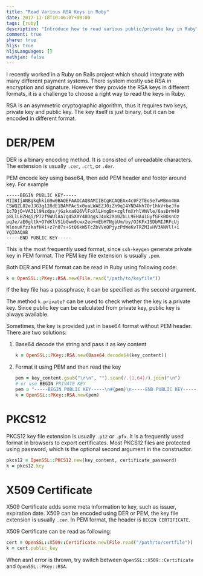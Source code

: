 ```yaml
---
title: "Read Various RSA Keys in Ruby"
date: 2017-11-18T10:46:07+08:00
tags: [ruby]
description: "Introduce how to read various public/private key in Ruby"
comment: true
share: true
hljs: true
hljsLanguages: []
mathjax: false
---
```


I recently worked in a Ruby on Rails project which should integrate with many different payment systems. There system mostly use RSA in encryption and signature. However they provide the RSA keys in different formats, it is a challenge to choose a right way to read the keys in Ruby.

RSA is an asymmetric cryptographic algorithm, thus it requires two keys, private key and public key. The key itself is just binary, but it can be encoded in different format.

<!-- more -->

# DER/PEM

DER is a binary encoding method. It is consisted of unreadable characters. The extension is usually `.cer`, `.crt`, or `.der`.

PEM encode key using base64, then add PEM header and footer around key. For example

```
-----BEGIN PUBLIC KEY-----
MIIBIjANBgkqhkiG9w0BAQEFAAOCAQ8AMIIBCgKCAQEAx4c0F2TEoSe7wMBnn4WA
CSWQZL82eJJG3g128dE1BAMPAcSx0yaLWAEZJ0iZh9q14YND4kh7Or1hkV+beJfo
1c7DjO+VA31l9Nzdps/jGzkxa926VlFoXlLHngBn+zglfmXrhlVNVle/6asDrW49
p8LlLBZHqi/P72f9WUlAa7q45XXY48OqgsJ4ok2Xo0ZbLL9EHAu1GyfGFkBOsnOz
pqJe/aE0gltk+O7dKlVS1bGwm9cwx2eo+mEbH7NgbUm/by/OJKFx1SDbMIJRFcUj
WlosuKfzzkafH4i+z7n07s+StQ6kW5TcZbVVeQPjyzPdWeKvTRZMIvHV3ANVll+i
YQIDAQAB
-----END PUBLIC KEY-----
```

This is the most frequently used format, since `ssh-keygen` generate private key in PEM format. The PEM key file extension is usually `.pem`.

Both DER and PEM format can be read in Ruby using following code:

```ruby
k = OpenSSL::PKey::RSA.new(File.read("/path/to/keyfile"))
```

If the key file has a passphrase, it can be specified as the second argument.

The method `k.private?` can be used to check whether the key is a private key. Since public key can be calculated from private key, public key is always available.

Sometimes, the key is provided just in base64 format without PEM header. There are two solutions:

1. Base64 decode the string and pass it as key content

    ```ruby
    k = OpenSSL::PKey::RSA.new(Base64.decode64(key_content))
    ```

2. Format it using PEM and then read the key

    ```ruby
    pem = key_content.gsub("\r\n", "").scan(/.{1,64}/).join("\n")
    # or use BEGIN PRIVATE KEY
    pem = "-----BEGIN PUBLIC KEY-----\n#{pem}\n-----END PUBLIC KEY-----\n"
    k = OpenSSL::PKey::RSA.new(pem)                        
    ```

# PKCS12

PKCS12 key file extension is usually `.p12` or `.pfx`. It is a frequently used format in browsers to export certificates. Most PKCS12 files are protected using password, which is the optional second argument in the constructor.

```ruby
pkcs12 = OpenSSL::PKCS12.new(key_content, certificate_password)
k = pkcs12.key
```

# X509 Certificate

X509 Certificate adds some meta information to key, such as issuer, expiration date. X509 can be encoded using DER or PEM, the key file extension is usually `.cer`. In PEM format, the header is `BEGIN CERTIFICATE`.

X509 Certificate can be read as following:

```ruby
cert = OpenSSL::X509::Certificate.new(File.read("/path/to/certfile"))
k = cert.public_key
```

When asn1 error is thrown, try switch between `OpenSSL::X509::Certificate` and `OpenSSL::PKey::RSA`.
